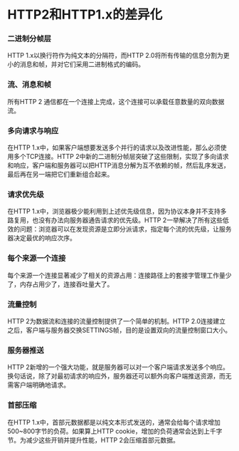 # HTTP2和HTTP1.x的差异化

### 二进制分帧层

HTTP 1.x以换行符作为纯文本的分隔符，而HTTP 2.0将所有传输的信息分割为更小的消息和帧，并对它们采用二进制格式的编码。

### 流、消息和帧

所有HTTP 2 通信都在一个连接上完成，这个连接可以承载任意数量的双向数据流。

### 多向请求与响应

在HTTP 1.x中，如果客户端想要发送多个并行的请求以及改进性能，那么必须使用多个TCP连接。HTTP 2中新的二进制分帧层突破了这些限制，实现了多向请求和响应，客户端和服务器可以把HTTP消息分解为互不依赖的帧，然后乱序发送，最后再在另一端把它们重新组合起来。

### 请求优先级

在HTTP 1.x中，浏览器极少能利用到上述优先级信息，因为协议本身并不支持多路复用，也没有办法向服务器通告请求的优先级。HTTP 2一举解决了所有这些低效的问题：浏览器可以在发现资源是立即分派请求，指定每个流的优先级，让服务器决定最优的响应次序。

### 每个来源一个连接

每个来源一个连接显著减少了相关的资源占用：连接路径上的套接字管理工作量少了，内存占用少了，连接吞吐量大了。

### 流量控制

HTTP 2为数据流和连接的流量控制提供了一个简单的机制。HTTP 2.0连接建立之后，客户端与服务器交换SETTINGS帧，目的是设置双向的流量控制窗口大小。

### 服务器推送

HTTP 2新增的一个强大功能，就是服务器可以对一个客户端请求发送多个响应。换句话说，除了对最初请求的响应外，服务器还可以额外向客户端推送资源，而无需客户端明确地请求。

### 首部压缩

在HTTP 1.x中，首部元数据都是以纯文本形式发送的，通常会给每个请求增加500~800字节的负荷。如果算上HTTP cookie，增加的负荷通常会达到上千字节。为减少这些开销并提升性能，HTTP 2会压缩首部元数据。